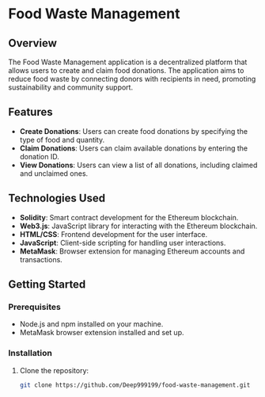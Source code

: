 # Food Waste Management

## Overview

The Food Waste Management application is a decentralized platform that allows users to create and claim food donations. The application aims to reduce food waste by connecting donors with recipients in need, promoting sustainability and community support.

## Features

- **Create Donations**: Users can create food donations by specifying the type of food and quantity.
- **Claim Donations**: Users can claim available donations by entering the donation ID.
- **View Donations**: Users can view a list of all donations, including claimed and unclaimed ones.

## Technologies Used

- **Solidity**: Smart contract development for the Ethereum blockchain.
- **Web3.js**: JavaScript library for interacting with the Ethereum blockchain.
- **HTML/CSS**: Frontend development for the user interface.
- **JavaScript**: Client-side scripting for handling user interactions.
- **MetaMask**: Browser extension for managing Ethereum accounts and transactions.

## Getting Started

### Prerequisites

- Node.js and npm installed on your machine.
- MetaMask browser extension installed and set up.

### Installation

1. Clone the repository:
   ```bash
   git clone https://github.com/Deep999199/food-waste-management.git
